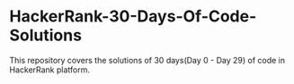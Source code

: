 # HackerRank-30-Days-Of-Code-Solutions
This repository covers the solutions of 30 days(Day 0 - Day 29) of code in HackerRank platform.
